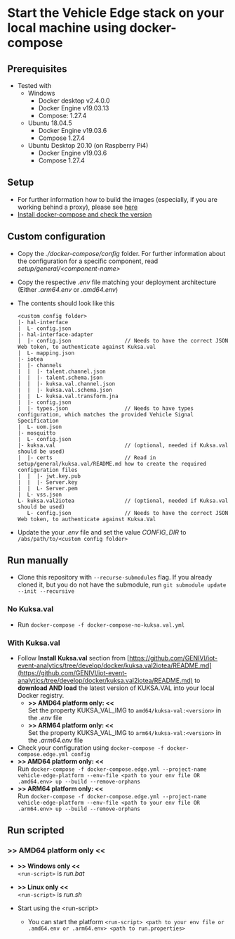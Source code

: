 <!---
  Copyright (c) 2021 Robert Bosch GmbH

  This Source Code Form is subject to the terms of the Mozilla Public
  License, v. 2.0. If a copy of the MPL was not distributed with this
  file, You can obtain one at https://mozilla.org/MPL/2.0/.

  SPDX-License-Identifier: MPL-2.0
-->

# Start the Vehicle Edge stack on your local machine using docker-compose

## Prerequisites

- Tested with
  - Windows
    - Docker desktop v2.4.0.0
    - Docker Engine v19.03.13
    - Compose: 1.27.4
  - Ubuntu 18.04.5
    - Docker Engine v19.03.6
    - Compose 1.27.4
  - Ubuntu Desktop 20.10 (on Raspberry Pi4)
    - Docker Engine v19.03.6
    - Compose 1.27.4

## Setup

- For further information how to build the images (especially, if you are working behind a proxy), please see [here](https://github.com/GENIVI/iot-event-analytics/tree/develop/docker)
- [Install docker-compose and check the version](https://github.com/GENIVI/iot-event-analytics/tree/develop/docker-compose)

## Custom configuration

- Copy the _./docker-compose/config_ folder. For further information about the configuration for a specific component, read _setup/general/\<component-name\>_
- Copy the respective _.env_ file matching your deployment architecture (Either _.arm64.env_ or _.amd64.env_)
- The contents should look like this<br>

  ```text
  <custom config folder>
  |- hal-interface
  |  L- config.json
  |- hal-interface-adapter
  |  |- config.json                 // Needs to have the correct JSON Web token, to authenticate against Kuksa.val
  |  L- mapping.json
  |- iotea
  |  |- channels
  |  |  |- talent.channel.json
  |  |  |- talent.schema.json
  |  |  |- kuksa.val.channel.json
  |  |  |- kuksa.val.schema.json
  |  |  L- kuksa.val.transform.jna
  |  |- config.json
  |  |- types.json                  // Needs to have types configuration, which matches the provided Vehicle Signal Specification
  |  L- uom.json
  |- mosquitto
  |  L- config.json
  |- kuksa.val                      // (optional, needed if Kuksa.val should be used)
  |  |- certs                       // Read in setup/general/kuksa.val/README.md how to create the required configuration files
  |  |  |- jwt.key.pub
  |  |  |- Server.key
  |  |  L- Server.pem
  |  L- vss.json
  L- kuksa.val2iotea                // (optional, needed if Kuksa.val should be used)
     L- config.json                 // Needs to have the correct JSON Web token, to authenticate against Kuksa.Val
  ```

- Update the your _.env_ file and set the value _CONFIG\_DIR_ to `/abs/path/to/<custom config folder>`

## Run manually

- Clone this repository with `--recurse-submodules` flag. If you already cloned it, but you do not have the submodule, run `git submodule update --init --recursive`

### No Kuksa.val

- Run `docker-compose -f docker-compose-no-kuksa.val.yml`

### With Kuksa.val

- Follow **Install Kuksa.val** section from [https://github.com/GENIVI/iot-event-analytics/tree/develop/docker/kuksa.val2iotea/README.md](https://github.com/GENIVI/iot-event-analytics/tree/develop/docker/kuksa.val2iotea/README.md) to __download AND load__ the latest version of KUKSA.VAL into your local Docker registry.<br>
  - __>> AMD64 platform only: <<__<br>
    Set the property KUKSA_VAL_IMG to `amd64/kuksa-val:<version>` in the _.env_ file
  - __>> ARM64 platform only: <<__<br>
    Set the property KUKSA_VAL_IMG to `arm64/kuksa-val:<version>` in the _.arm64.env_ file
- Check your configuration using `docker-compose -f docker-compose.edge.yml config`
- __>> AMD64 platform only: <<__<br>
  Run `docker-compose -f docker-compose.edge.yml --project-name vehicle-edge-platform --env-file <path to your env file OR .amd64.env> up --build --remove-orphans`
- __>> ARM64 platform only: <<__<br>
  Run `docker-compose -f docker-compose.edge.yml --project-name vehicle-edge-platform --env-file <path to your env file OR .arm64.env> up --build --remove-orphans`

## Run scripted

### >> AMD64 platform only <<

- __>> Windows only <<__<br>
  `<run-script>` is _run.bat_
- __>> Linux only <<__<br>
  `<run-script>` is _run.sh_

- Start using the \<run-script\>
  - You can start the platform `<run-script> <path to your env file or .amd64.env or .arm64.env> <path to run.properties>`

